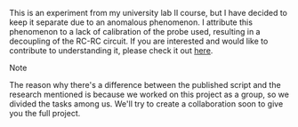 This is an experiment from my university lab II course, but I have decided to keep it separate due to an anomalous phenomenon. I attribute this phenomenon to a lack of calibration of the probe used, resulting in a decoupling of the RC-RC circuit. If you are interested and would like to contribute to understanding it, please check it out [here](https://drive.google.com/file/d/1aPZgYXlM8uyRFpaK1lZPjNYqT5P74Se5/view?usp=drivesdk).

>[!NOTE]
>The reason why there's a difference between the published script and the research mentioned is because we worked on this project as a group, so we divided the tasks among us. We'll try to create a collaboration soon to give you the full project.
